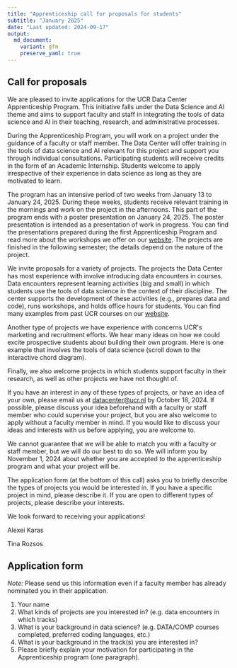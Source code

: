```yaml
---
title: "Apprenticeship call for proposals for students"
subtitle: "January 2025"
date: "Last updated: 2024-09-17"
output:
  md_document:
    variant: gfm
    preserve_yaml: true
---
```


## Call for proposals 

We are pleased to invite applications for the UCR Data Center Apprenticeship Program. This initiative falls under the Data Science and AI theme and aims to support faculty and staff in integrating the tools of data science and AI in their teaching, research, and administrative processes. 

During the Apprenticeship Program, you will work on a project under the guidance of a faculty or staff member. The Data Center will offer training in the tools of data science and AI relevant for this project and support you through individual consultations. Participating students will receive credits in the form of an Academic Internship. 
Students welcome to apply irrespective of their experience in data science as long as they are motivated to learn.

The program has an intensive period of two weeks from January 13 to January 24, 2025. During these weeks, students receive relevant training in the mornings and work on the project in the afternoons. This part of the program ends with a poster presentation on January 24, 2025. The poster presentation is intended as a presentation of work in progress. You can find the presentations prepared during the first Apprenticeship Program and read more about the workshops we offer on our [website](../../../apprenticeship). The projects are finished in the following semester; the details depend on the nature of the project.

We invite proposals for a variety of projects. The projects the Data Center has most experience with involve introducing data encounters in courses. Data encounters represent learning activities (big and small) in which students use the tools of data science in the context of their discipline. The center supports the development of these activities (e.g., prepares data and code), runs workshops, and holds office hours for students. You can find many examples from past UCR courses on our [website](../../../courses). 

Another type of projects we have experience with concerns UCR's marketing and recruitment efforts. We hear many ideas on how we could excite prospective students about building their own program. Here is one example that involves the tools of data science (scroll down to the interactive chord diagram). 

Finally, we also welcome projects in which students support faculty in their research, as well as other projects we have not thought of. 

If you have an interest in any of these types of projects, or have an idea of your own, please email us at [datacenter@ucr.nl](mailto:datacenter@ucr.nl) by October 18, 2024.
If possible, please discuss your idea beforehand with a faculty or staff member who could supervise your project, but you are also welcome to apply without a faculty member in mind.
If you would like to discuss your ideas and interests with us before applying, you are welcome to. 

We cannot guarantee that we will be able to match you with a faculty or staff member, but we will do our best to do so.
We will inform you by November 1, 2024 about whether you are accepted to the apprenticeship program and what your project will be.

The application form (at the bottom of this call) asks you to briefly describe the types of projects you would be interested in. 
If you have a specific project in mind, please describe it. 
If you are open to different types of projects, please describe your interests.

We look forward to receiving your applications! 

Alexei Karas 

Tina Rozsos 

## Application form 

*Note:* Please send us this information even if a faculty member has already nominated you in their application.

1. Your name 
1. What kinds of projects are you interested in? (e.g. data encounters in which tracks)
1. What is your background in data science? (e.g. DATA/COMP courses completed, preferred coding languages, etc.)
1. What is your background in the track(s) you are interested in? 
1. Please briefly explain your motivation for participating in the Apprenticeship program (one paragraph).
